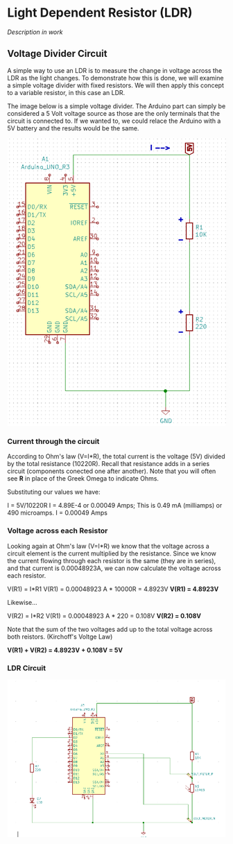 # Light Dependent Resistor (LDR)

*Description in work*
## Voltage Divider Circuit

A simple way to use an LDR is to measure the change in voltage across the LDR as the light changes.  To demonstrate how this is done, we will examine a simple voltage divider with fixed resistors.  We will then apply this concept to a variable resistor, in this case an LDR.

The image below is a simple voltage divider. The Arduino part can simply be considered a 5 Volt voltage source as those are the only terminals that the circuit is connected to.  If we wanted to, we could relace the Arduino with a 5V battery and the results would be the same.

![Schematic](MDS_VoltDiv_sch.PNG)



### Current through the circuit
According to Ohm's law (V=I\*R), the total current is the voltage (5V) divided by the total resistance (10220R).  Recall that resistance adds in a series circuit (components conected one after another).  Note that you will often see **R** in place of the Greek Omega to indicate Ohms.

Substituting our values we have:

I = 5V/10220R
I = 4.89E-4 or 0.00049 Amps; This is 0.49 mA (milliamps) or 490 microamps.
I = 0.00049 Amps

### Voltage across each Resistor 

Looking again at Ohm's law (V=I\*R) we know that the voltage across a circuit element is the current multiplied by the resistance.
Since we know the current flowing through each resistor is the same (they are in series), and that current is 0.00048923A, we can now calculate the voltage across each resistor.

V(R1) = I\*R1
V(R1) = 0.00048923 A * 10000R = 4.8923V
**V(R1) = 4.8923V**

Likewise...

V(R2) = I\*R2
V(R1) = 0.00048923 A * 220 = 0.108V
**V(R2) = 0.108V**

Note that the sum of the two voltages add up to the total voltage across both reistors.  (Kirchoff's Voltge Law)

**V(R1) + V(R2) = 4.8923V + 0.108V = 5V**



### LDR Circuit
![Schematic](MDS_LDR_sch.PNG)
